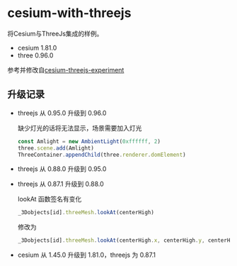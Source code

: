 # cesium-with-threejs

将Cesium与ThreeJs集成的样例。

* cesium 1.81.0
* three 0.96.0

参考并修改自[cesium-threejs-experiment](https://github.com/CesiumGS/cesium-threejs-experiment)

## 升级记录

* threejs 从 0.95.0 升级到 0.96.0

    缺少灯光的话将无法显示，场景需要加入灯光
  
    ```js
    const Amlight = new AmbientLight(0xffffff, 2)
    three.scene.add(Amlight)
    ThreeContainer.appendChild(three.renderer.domElement)
    ```

* threejs 从 0.88.0 升级到 0.95.0
* threejs 从 0.87.1 升级到 0.88.0

    lookAt 函数签名有变化
  
    ```js
    _3Dobjects[id].threeMesh.lookAt(centerHigh)
    ```

    修改为

    ```js
   _3Dobjects[id].threeMesh.lookAt(centerHigh.x, centerHigh.y, centerHigh.z)
    ```

* cesium 从 1.45.0 升级到 1.81.0，threejs 为 0.87.1
